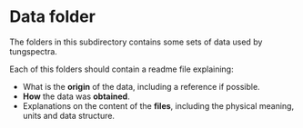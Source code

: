 # Data folder
The folders in this subdirectory contains some sets of data used by tungspectra.

Each of this folders should contain a readme file explaining:
- What is the **origin** of the data, including a reference if possible.
- **How** the data was **obtained**.
- Explanations on the content of the **files**, including the physical meaning, units and data structure.
